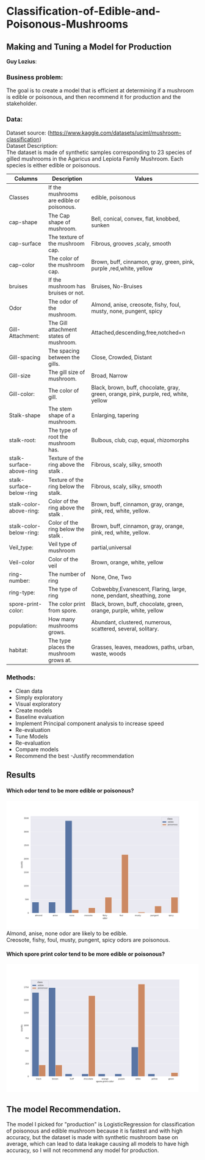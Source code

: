 # Classification-of-Edible-and-Poisonous-Mushrooms 
## Making and Tuning a Model for Production
**Guy Lozius**:

### Business problem:
The goal is to create a model that is efficient at determining if a mushroom is edible or poisonous, and then recommend it for production and the stakeholder. <br/>
### Data:
Dataset source: (https://www.kaggle.com/datasets/uciml/mushroom-classification)<br/>
Dataset Description:<br/>
The dataset is made of synthetic samples corresponding to 23 species of gilled mushrooms in the Agaricus and Lepiota Family Mushroom. Each species is either edible or poisonous.<br/>

| Columns                  | Description                               | Values                                                                               |
|--------------------------|-------------------------------------------|--------------------------------------------------------------------------------------|
| Classes                  | If the mushrooms are edible or poisonous. |  edible, poisonous                                                                   |
| cap-shape                | The Cap shape of mushroom.                | Bell, conical, convex, flat, knobbed, sunken                                         |
| cap-surface              | The texture of the mushroom cap.          | Fibrous, grooves ,scaly, smooth                                                      |
| cap-color                | The color of the mushroom cap.            | Brown, buff, cinnamon, gray, green, pink, purple ,red,white, yellow                  |
| bruises                  | If the mushroom has bruises or not.       | Bruises, No-Bruises                                                                  |
| Odor                     | The odor of the mushroom.                 | Almond, anise, creosote, fishy,  foul, musty,  none, pungent, spicy                  |
| Gill-Attachment:         | The Gill attachment states of mushroom.   | Attached,descending,free,notched=n                                                   |
| Gill-spacing             | The spacing between the gills.            | Close, Crowded, Distant                                                              |
| Gill-size                | The gill size of mushroom.                | Broad, Narrow                                                                        |
| Gill-color:              | The color of gill.                        | Black, brown, buff, chocolate, gray, green, orange, pink, purple, red, white, yellow |
| Stalk-shape              | The stem shape of a mushroom.             | Enlarging, tapering                                                                  |
| stalk-root:              | The type of root the mushroom has.        | Bulbous, club, cup, equal, rhizomorphs                                               |
| stalk-surface-above-ring | Texture of the ring above the stalk .     | Fibrous, scaly, silky, smooth                                                        |
| stalk-surface-below-ring | Texture of the ring below the stalk.      | Fibrous, scaly, silky, smooth                                                        |
| stalk-color-above-ring:  | Color of the ring above the stalk .       | Brown, buff, cinnamon, gray, orange, pink, red, white, yellow.                       |
| stalk-color-below-ring:  | Color of the ring below the stalk .       | Brown, buff, cinnamon, gray, orange, pink, red, white, yellow.                       |
| Veil_type:               | Veil type of mushroom                     | partial,universal                                                                    |
| Veil-color               | Color of the veil                         | Brown, orange, white, yellow                                                         |
| ring-number:             | The number of ring                        | None, One, Two                                                                       |
| ring-type:               | The type of ring                          | Cobwebby,Evanescent, Flaring, large, none, pendant, sheathing, zone                  |
| spore-print-color:       | The color print from spore.               | Black, brown, buff, chocolate, green, orange, purple, white, yellow                  |
| population:              | How many mushrooms grows.                 | Abundant, clustered, numerous, scattered, several, solitary.                         |
| habitat:                 | The type places the mushroom grows at.    | Grasses, leaves, meadows, paths, urban, waste, woods                                 |
### Methods:
- Clean data
- Simply exploratory  
- Visual exploratory 
- Create models
- Baseline evaluation 
- Implement Principal component analysis  to increase speed 
- Re-evaluation   
- Tune Models
- Re-evaluation  
- Compare models
- Recommend the best 
-Justify recommendation 
## Results
#### Which odor tend to be more edible or poisonous?
![class_odor](class_odor.png)
Almond, anise, none odor are likely to be edible.<br/>
Creosote, fishy, foul, musty, pungent, spicy odors are poisonous.
#### Which spore print color tend to be more edible or poisonous?
![class_odor](spore-print-color.png)
## The model Recommendation.
The model I picked for "production" is  LogisticRegression for classification of poisonous and edible mushroom because it is fastest and with high accuracy, but the dataset is made with synthetic mushroom base on average, which can lead to data leakage causing all models to have high accuracy, so I will not recommend any model for production.
